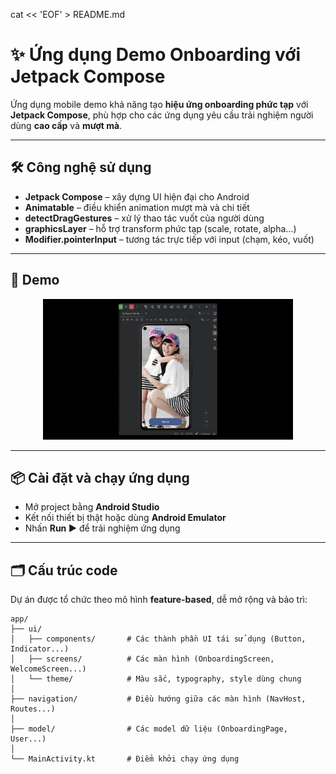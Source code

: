 cat << 'EOF' > README.md
# ✨ Ứng dụng Demo Onboarding với Jetpack Compose

Ứng dụng mobile demo khả năng tạo **hiệu ứng onboarding phức tạp** với **Jetpack Compose**, phù hợp cho các ứng dụng yêu cầu trải nghiệm người dùng **cao cấp** và **mượt mà**.  

---

## 🛠️ Công nghệ sử dụng
- **Jetpack Compose** – xây dựng UI hiện đại cho Android  
- **Animatable** – điều khiển animation mượt mà và chi tiết  
- **detectDragGestures** – xử lý thao tác vuốt của người dùng  
- **graphicsLayer** – hỗ trợ transform phức tạp (scale, rotate, alpha...)  
- **Modifier.pointerInput** – tương tác trực tiếp với input (chạm, kéo, vuốt)  

---

## 🎥 Demo
<p align="center">
  <img src="demo.gif" alt="Onboarding Demo" width="400">
</p>

---

## 📦 Cài đặt và chạy ứng dụng
- Mở project bằng **Android Studio**  
- Kết nối thiết bị thật hoặc dùng **Android Emulator**  
- Nhấn **Run ▶️** để trải nghiệm ứng dụng  

---

## 🗂️ Cấu trúc code

Dự án được tổ chức theo mô hình **feature-based**, dễ mở rộng và bảo trì:  

```text
app/
├── ui/
│   ├── components/       # Các thành phần UI tái sử dụng (Button, Indicator...)
│   ├── screens/          # Các màn hình (OnboardingScreen, WelcomeScreen...)
│   └── theme/            # Màu sắc, typography, style dùng chung
│
├── navigation/           # Điều hướng giữa các màn hình (NavHost, Routes...)
│
├── model/                # Các model dữ liệu (OnboardingPage, User...)
│
└── MainActivity.kt       # Điểm khởi chạy ứng dụng
